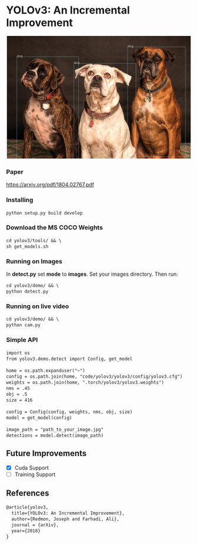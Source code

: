 # YOLOv3: An Incremental Improvement

<p align="center">
  <img src="https://github.com/benjaminrwilson/yolov3/blob/master/yolov3/results/dogs.jpg" width="500">  
</p>

### Paper

https://arxiv.org/pdf/1804.02767.pdf

### Installing

```
python setup.py build develop
```

### Download the MS COCO Weights

```
cd yolov3/tools/ && \
sh get_models.sh
```

### Running on Images
In **detect.py** set **mode** to **images**. Set your images directory. Then run:

```
cd yolov3/demo/ && \
python detect.py
```

### Running on live video

```
cd yolov3/demo/ && \
python cam.py
```

### Simple API

```
import os
from yolov3.demo.detect import Config, get_model

home = os.path.expanduser("~")
config = os.path.join(home, "code/yolov3/yolov3/config/yolov3.cfg")
weights = os.path.join(home, ".torch/yolov3/yolov3.weights")
nms = .45
obj = .5
size = 416

config = Config(config, weights, nms, obj, size)
model = get_model(config)

image_path = "path_to_your_image.jpg"
detections = model.detect(image_path)
```

## Future Improvements

- [x] Cuda Support
- [ ] Training Support

## References

```
@article{yolov3,
  title={YOLOv3: An Incremental Improvement},
  author={Redmon, Joseph and Farhadi, Ali},
  journal = {arXiv},
  year={2018}
}
```

